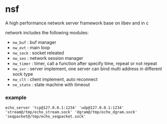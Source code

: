 # nsf
A high performance network server framework base on libev and in c

network includes the following modules:

- `nw_buf`   : buf manager
- `nw_evt`   : main loop
- `nw_sock`  : socket releated
- `nw_ses`   : network session manager
- `nw_timer` : timer, call a function after specify time, repeat or not repeat
- `nw_svr`   : server implement, one server can bind multi address in different sock type
- `nw_clt`   : client implement, auto reconnect
- `ne_state` : state machine with timeout

### example
```
echo_server 'tcp@127.0.0.1:1234' 'udp@127.0.0.1:1234' 'stream@/tmp/echo_stream.sock' 'dgram@/tmp/echo_dgram.sock' 'seqpacket@/tmp/echo_seqpacket.sock'
```
